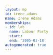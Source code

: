 ```yaml
---
layout: mp
id: irene_adams
name: Irene Adams
memberships:
- id: lab
  name: Labour Party
  start: 
  end: '2005-03-18'
autogenerated: true
---
```

